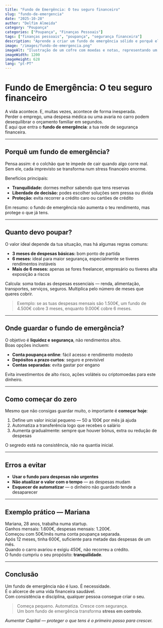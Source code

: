 ```yaml
---
title: "Fundo de Emergência: O teu seguro financeiro"
slug: "fundo-de-emergencia"
date: "2025-10-28"
author: "Delfim Almeida"
category: "Poupança"
categories: ["Poupança", "Finanças Pessoais"]
tags: ["finanças pessoais", "poupança", "segurança financeira"]
description: "Aprende a criar um fundo de emergência sólido e porquê ele é crucial para a tua estabilidade financeira."
image: "/images/fundo-de-emergencia.png"
imageAlt: "Ilustração de um cofre com moedas e notas, representando um fundo de emergência"
imageWidth: 1200
imageHeight: 628
lang: "pt-PT"
---
```


# Fundo de Emergência: O teu seguro financeiro

A vida acontece. E, muitas vezes, acontece de forma inesperada.  
Perder o emprego, uma despesa médica ou uma avaria no carro podem desequilibrar o orçamento familiar em segundos.  
É aqui que entra o **fundo de emergência**: a tua rede de segurança financeira.

---

## Porquê um fundo de emergência?

Pensa assim: é o colchão que te impede de cair quando algo corre mal.  
Sem ele, cada imprevisto se transforma num stress financeiro enorme.  

Benefícios principais:
- **Tranquilidade:** dormes melhor sabendo que tens reservas  
- **Liberdade de decisão:** podes escolher soluções sem pressa ou dívida  
- **Proteção:** evita recorrer a crédito caro ou cartões de crédito  

Em resumo: o fundo de emergência não aumenta o teu rendimento, mas protege o que já tens.

---

## Quanto devo poupar?

O valor ideal depende da tua situação, mas há algumas regras comuns:

- **3 meses de despesas básicas:** bom ponto de partida  
- **6 meses:** ideal para maior segurança, especialmente se tiveres rendimentos instáveis  
- **Mais de 6 meses:** apenas se fores freelancer, empresário ou tiveres alta exposição a riscos  

Calcula: soma todas as despesas essenciais — renda, alimentação, transportes, serviços, seguros. Multiplica pelo número de meses que queres cobrir.

> Exemplo: se as tuas despesas mensais são 1.500€, um fundo de 4.500€ cobre 3 meses, enquanto 9.000€ cobre 6 meses.

---

## Onde guardar o fundo de emergência?

O objetivo é **liquidez e segurança**, não rendimentos altos.  
Boas opções incluem:

- **Conta poupança online**: fácil acesso e rendimento modesto  
- **Depósitos a prazo curtos**: seguro e previsível  
- **Contas separadas**: evita gastar por engano  

Evita investimentos de alto risco, ações voláteis ou criptomoedas para este dinheiro.

---

## Como começar do zero

Mesmo que não consigas guardar muito, o importante é **começar hoje**:

1. Define um valor inicial pequeno — 50 a 100€ por mês já ajuda  
2. Automatiza a transferência logo que recebes o salário  
3. Aumenta gradualmente: sempre que houver bónus, extra ou redução de despesas  

O segredo está na consistência, não na quantia inicial.

---

## Erros a evitar

- **Usar o fundo para despesas não urgentes**  
- **Não atualizar o valor com o tempo** — as despesas mudam  
- **Esquecer de automatizar** — o dinheiro não guardado tende a desaparecer  

---

## Exemplo prático — Mariana

Mariana, 28 anos, trabalha numa startup.  
Ganhos mensais: 1.600€, despesas mensais: 1.200€.  
Começou com 50€/mês numa conta poupança separada.  
Após 12 meses, tinha 600€, suficiente para metade das despesas de um mês.  
Quando o carro avariou e exigiu 450€, não recorreu a crédito.  
O fundo cumpriu o seu propósito: **tranquilidade**.

---

## Conclusão

Um fundo de emergência não é luxo. É necessidade.  
É o alicerce de uma vida financeira saudável.  
Com consistência e disciplina, qualquer pessoa consegue criar o seu.

> Começa pequeno. Automatiza. Cresce com segurança.  
> Um bom fundo de emergência transforma **stress em controlo**.

*Aumentar Capital — proteger o que tens é o primeiro passo para crescer.*
